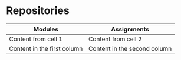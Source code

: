 # Repositories 

Modules | Assignments
------------ | -------------
Content from cell 1 | Content from cell 2
Content in the first column | Content in the second column
